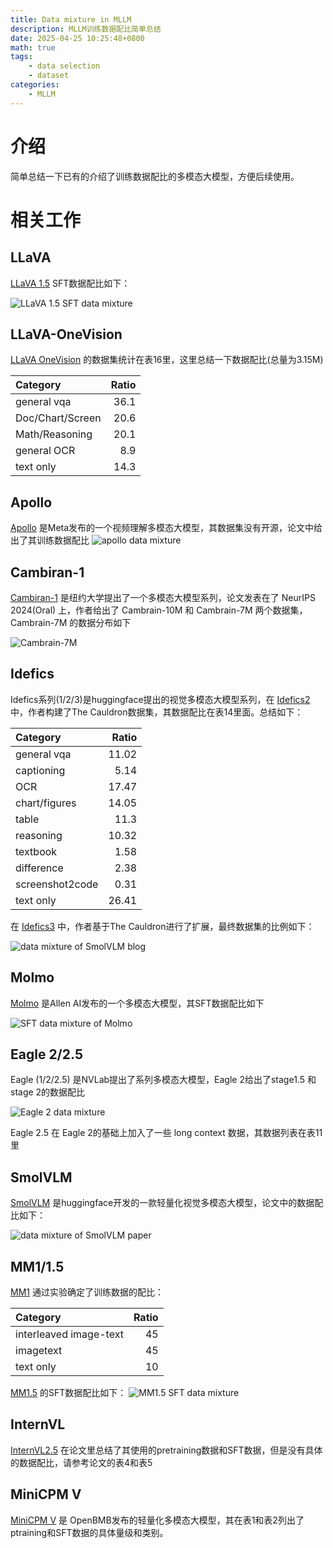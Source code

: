 ```yaml
---
title: Data mixture in MLLM
description: MLLM训练数据配比简单总结
date: 2025-04-25 10:25:48+0800
math: true
tags: 
    - data selection
    - dataset
categories:
    - MLLM 
---
```


# 介绍

简单总结一下已有的介绍了训练数据配比的多模态大模型，方便后续使用。

# 相关工作

## LLaVA

[LLaVA 1.5](https://arxiv.org/abs/2310.03744) SFT数据配比如下：

![LLaVA 1.5 SFT data mixture](llava_v1_5_sft_mixture.png)

## LLaVA-OneVision

[LLaVA OneVision](http://arxiv.org/abs/2408.03326) 的数据集统计在表16里，这里总结一下数据配比(总量为3.15M)

| Category        |   Ratio |
|:----------------|--------:|
| general vqa     |   36.1 |
| Doc/Chart/Screen      |    20.6 |
| Math/Reasoning             |   20.1 |
| general OCR   |   8.9 |
| text only       |   14.3 |

## Apollo

[Apollo](http://arxiv.org/abs/2412.10360) 是Meta发布的一个视频理解多模态大模型，其数据集没有开源，论文中给出了其训练数据配比
![apollo data mixture](apollo.png)

## Cambiran-1

[Cambiran-1](http://arxiv.org/abs/2406.16860) 是纽约大学提出了一个多模态大模型系列，论文发表在了 NeurIPS 2024(Oral) 上，作者给出了 Cambrain-10M 和 Cambrain-7M 两个数据集，Cambrain-7M 的数据分布如下

![Cambrain-7M](cambrain-7M.png)

## Idefics

Idefics系列(1/2/3)是huggingface提出的视觉多模态大模型系列，在 [Idefics2](https://arxiv.org/abs/2405.02246) 中，作者构建了The Cauldron数据集，其数据配比在表14里面。总结如下：

| Category        |   Ratio |
|:----------------|--------:|
| general vqa     |   11.02 |
| captioning      |    5.14 |
| OCR             |   17.47 |
| chart/figures   |   14.05 |
| table           |   11.3  |
| reasoning       |   10.32 |
| textbook        |    1.58 |
| difference      |    2.38 |
| screenshot2code |    0.31 |
| text only       |   26.41 |

在 [Idefics3](http://arxiv.org/abs/2408.12637) 中，作者基于The Cauldron进行了扩展，最终数据集的比例如下：

![data mixture of SmolVLM blog](mixture_the_cauldron.png)

## Molmo

[Molmo](http://arxiv.org/abs/2409.17146) 是Allen AI发布的一个多模态大模型，其SFT数据配比如下

![SFT data mixture of Molmo](molmo_sft_data_mixture.png)

## Eagle 2/2.5

Eagle (1/2/2.5) 是NVLab提出了系列多模态大模型，Eagle 2给出了stage1.5 和 stage 2的数据配比

![Eagle 2 data mixture](eagle2_data_mixture.png)

Eagle 2.5 在 Eagle 2的基础上加入了一些 long context 数据，其数据列表在表11里

## SmolVLM

[SmolVLM](http://arxiv.org/abs/2504.05299) 是huggingface开发的一款轻量化视觉多模态大模型，论文中的数据配比如下：

![data mixture of SmolVLM paper](smol_vlm_data_mixture.png)

## MM1/1.5

[MM1](http://arxiv.org/abs/2403.09611) 通过实验确定了训练数据的配比：

| Category        |   Ratio |
|:----------------|--------:|
| interleaved image-text     |   45 |
| imagetext       |    45 |
| text only       |   10 |

[MM1.5](http://arxiv.org/abs/2409.20566) 的SFT数据配比如下：
![MM1.5 SFT data mixture](MM1_5_data_mixture.png)

## InternVL

[InternVL2.5](http://arxiv.org/abs/2412.05271) 在论文里总结了其使用的pretraining数据和SFT数据，但是没有具体的数据配比，请参考论文的表4和表5

## MiniCPM V

[MiniCPM V](http://arxiv.org/abs/2408.01800) 是 OpenBMB发布的轻量化多模态大模型，其在表1和表2列出了ptraining和SFT数据的具体量级和类别。
